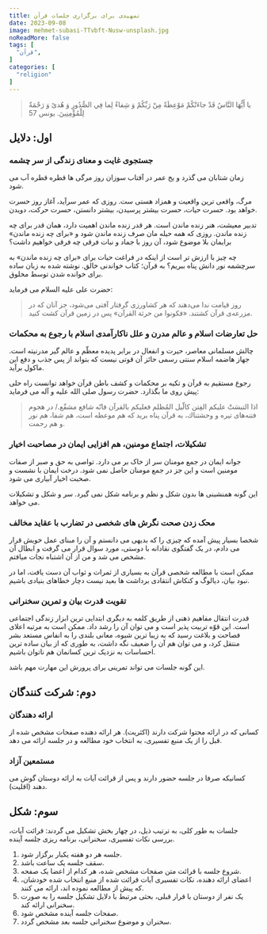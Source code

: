 ```yaml
---
title: تمهیدی برای برگزاری جلسات قرآن
date: 2023-09-08
image: mehmet-subasi-TTvbft-Nusw-unsplash.jpg
noReadMore: false
tags: [
  "قرآن",
]
categories: [
  "religion"
]
---
```


> يا أَيُّهَا النَّاسُ قَدْ جاءَتْكُمْ مَوْعِظَةٌ مِنْ رَبِّكُمْ وَ شِفاءٌ لِما فِي الصُّدُورِ وَ هُدىً وَ رَحْمَةٌ لِلْمُؤْمِنِينَ. یونس 57

## اول: دلایل

### جستجوی غایت و معنای زندگی از سر چشمه

زمان شتابان می گذرد و یخ عمر در آفتاب سوزان روز مرگی ها قطره قطره آب می شود.

مرگ، واقعی ترین واقعیت و همزاد هستی ست. روزی که عمر سرآید، آغاز روز حسرت خواهد بود. حسرت حیات، حسرت بیشتر پرسیدن، بیشتر دانستن، حسرت حرکت، دویدن.

تدبیر معیشت، هنر زنده ماندن است. هر قدر زنده ماندن اهمیت دارد، همان قدر برای چه زنده ماندن. روزی که همه حیله مان صرف زنده ماندن شود و «برای چه زنده ماندن» برایمان بلا موضوع شود، آن روز با جماد و نبات فرقی چه فرقی خواهیم داشت؟

چه چیز با ارزش تر است از اینکه در فراغت حیات برای «برای چه زنده ماندن» به سرچشمه نور دانش پناه ببریم؟ به قرآن؛ کتاب خواندنی خالق. نوشته شده به زبان ساده برای خوانده شدن توسط مخلوق.

حضرت علی علیه السلام می فرماید:

> روز قيامت ندا مى‌دهند كه هر كشاورزى گرفتار آفتى مى‌شود، جز آنان كه در مزرعه‌ى قرآن كشتند. «فكونوا من حرثة القرآن» پس در زمين قرآن كشت كنيد.

### حل تعارضات اسلام و عالم مدرن و علل ناکارآمدی اسلام با رجوع به محکمات

چالش مسلمانی معاصر، حیرت و انفعال در برابر پدیده معظّم و عالم گیر مدرنیته است. جهاز هاضمه اسلام سنتی رسمی حائز آن قوتی نیست که بتواند از پس جذب و دفع این ماکول برآید.

رجوع مستقیم به قرآن و تکیه بر محکمات و کشف باطن قرآن خواهد توانست راه حلی پیش روی ما بگذارد. حضرت رسول صلى الله عليه و آله می فرماید:

> اذا التبسَتْ عليكم الفِتن كالّيل المُظلم فعليكم بالقرآن فانّه شافع مشفّع./ در هجوم فتنه‌هاى تيره و وحشتناك، به قرآن پناه بريد كه هم موعظه است، هم شفا، هم نور و هم رحمت.

### تشکیلات، اجتماع مومنین، هم افزایی ایمان در مصاحبت اخیار

جوانه ایمان در جمع مومنان سر از خاک بر می دارد. تواصی به حق و صبر از صفات مومنین است و این جز در جمع مومنان حاصل نمی شود. درخت ایمان با نشست و صحبت اخیار آبیاری می شود.

این گونه همنشینی ها بدون شکل و نظم و برنامه شکل نمی گیرد. سر و شکل و تشکیلات می خواهد. 


### محک زدن صحت نگرش های شخصی در تضارب با عقاید مخالف 

شخصا بسیار پیش آمده که چیزی را که بدیهی می دانستم و آن را مبنای عمل خویش قرار می دادم، در یک گفتگوی نقادانه با دوستی، مورد سوال قرار می گرفت و ابطال آن مشخص می شد و من از آن اشتباه نجات میافتم.

ممکن است با مطالعه شخصی قرآن به بسیاری از ثمرات و ثواب آن دست یافت، اما در نبود بیان، دیالوگ و کنکاش انتقادی برداشت ها بعید نیست دچار خطاهای بنیادی باشیم.


### تقویت قدرت بیان و تمرین سخنرانی

قدرت انتقال مفاهیم ذهنی از طریق کلمه به دیگری ابتدایی ترین ابزار زندگی اجتماعی است. این قوّه تربیت پذیر است و می توان آن را رشد داد. ممکن است به مرتبه اعلای فصاحت و بلاغت رسید که به زیبا ترین شیوه، معانی بلندی را به انفاس مستعد بشر منتقل کرد، و می توان هم آن را ضعیف نگه داشت، به طوری که از بیان ساده ترین احساسات به نزدیک ترین کسانمان هم ناتوان باشیم.

این گونه جلسات می تواند تمرینی برای پرورش این مهارت مهم باشد.



## دوم: شرکت کنندگان

### ارائه دهندگان

کسانی که در ارائه محتوا شرکت دارند (اکثریت). هر ارائه دهنده صفحات مشخص شده از قبل را از یک منبع تفسیری، به انتخاب خود مطالعه و در جلسه ارائه می دهد.

### مستمعین آزاد

کسانیکه صرفا در جلسه حضور دارند و پس از قرائت آیات به ارائه دوستان گوش می دهند (اقلیت).

## سوم: شکل

جلسات  به طور کلی، به ترتیب ذیل، در چهار بخش تشکیل می گردند: قرائت آیات، بررسی نکات تفسیری، سخنرانی، برنامه ریزی جلسه آینده.

1. جلسه هر دو هفته یکبار برگزار شود.
2. سقف جلسه یک ساعت باشد.
3. شروع جلسه با قرائت متن صفحات مشخص شده، هر کدام از اعضا یک صفحه.
4. اعضای ارائه دهنده، نکات تفسیری آیات قرائت شده از منبع انتخاب شده خودشان، که پیش از مطالعه نموده اند، ارائه می کنند.
5. یک نفر از دوستان با قرار قبلی، بحثی مرتبط با دلایل تشکیل جلسه را به صورت سخنرانی ارائه کند.
6. صفحات جلسه آینده مشخص شود.
7. سخنران و موضوع سخنرانی جلسه بعد مشخص گردد.

